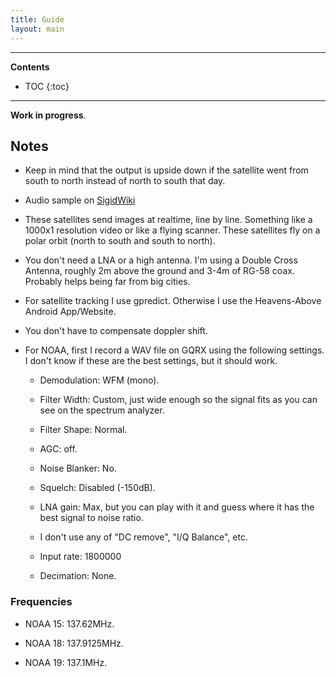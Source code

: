 ```yaml
---
title: Guide
layout: main
---
```


---

**Contents**

- TOC
{:toc}

---

**Work in progress**.

## Notes

- Keep in mind that the output is upside down if the satellite went from south to
	north instead of north to south that day.

- Audio sample on [SigidWiki](https://www.sigidwiki.com/wiki/Automatic_Picture_Transmission_(APT))

- These satellites send images at realtime, line by line. Something like a
  1000x1 resolution video or like a flying scanner. These satellites fly on a
  polar orbit (north to south and south to north).

- You don't need a LNA or a high antenna. I'm using a Double Cross Antenna,
  roughly 2m above the ground and 3-4m of RG-58 coax. Probably helps being far
  from big cities.

- For satellite tracking I use gpredict. Otherwise I use the Heavens-Above Android App/Website.

- You don't have to compensate doppler shift.

- For NOAA, first I record a WAV file on GQRX using the following settings. I
  don't know if these are the best settings, but it should work.

    - Demodulation: WFM (mono).

    - Filter Width: Custom, just wide enough so the signal fits as you can see
      on the spectrum analyzer.

    - Filter Shape: Normal.

    - AGC: off.

    - Noise Blanker: No.

    - Squelch: Disabled (-150dB).

    - LNA gain: Max, but you can play with it and guess where it has the best
			signal to noise ratio.

    - I don't use any of "DC remove", "I/Q Balance", etc.

    - Input rate: 1800000

    - Decimation: None.

### Frequencies

- NOAA 15: 137.62MHz.

- NOAA 18: 137.9125MHz.

- NOAA 19: 137.1MHz.

